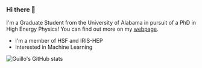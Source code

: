 ### Hi there 👋

<!--
**GuillermoFidalgo/GuillermoFidalgo** is a ✨ _special_ ✨ repository because its `README.md` (this file) appears on your GitHub profile.

Here are some ideas to get you started:

- 🔭 I’m currently working on ...
- 🌱 I’m currently learning ...
- 👯 I’m looking to collaborate on ...
- 🤔 I’m looking for help with ...
- 💬 Ask me about ...
- 📫 How to reach me: ...
- 😄 Pronouns: ...
- ⚡ Fun fact: ...
-->


I'm a Graduate Student from the University of Alabama in pursuit of a PhD in High Energy Physics!
You can find out more on my [webpage](https://guillermofidalgo.github.io/).
- I'm a member of HSF and IRIS-HEP
- Interested in Machine Learning


![Guillo's GitHub stats](https://github-readme-stats.vercel.app/api?username=GuillermoFidalgo&show_icons=true&theme=slateorange&include_all_commits=true&rank_icon=github&show=reviews,discussions_started,discussions_answered,prs_merged,prs_merged_percentage)
